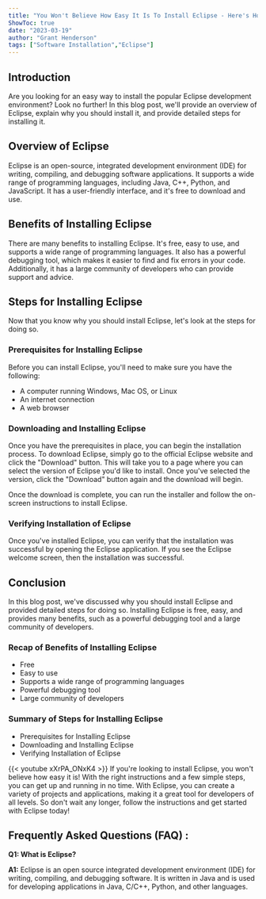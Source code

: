 ```yaml
---
title: "You Won't Believe How Easy It Is To Install Eclipse - Here's How!"
ShowToc: true 
date: "2023-03-19"
author: "Grant Henderson" 
tags: ["Software Installation","Eclipse"]
---
```

## Introduction 
Are you looking for an easy way to install the popular Eclipse development environment? Look no further! In this blog post, we'll provide an overview of Eclipse, explain why you should install it, and provide detailed steps for installing it. 

## Overview of Eclipse 
Eclipse is an open-source, integrated development environment (IDE) for writing, compiling, and debugging software applications. It supports a wide range of programming languages, including Java, C++, Python, and JavaScript. It has a user-friendly interface, and it's free to download and use. 

## Benefits of Installing Eclipse 
There are many benefits to installing Eclipse. It's free, easy to use, and supports a wide range of programming languages. It also has a powerful debugging tool, which makes it easier to find and fix errors in your code. Additionally, it has a large community of developers who can provide support and advice. 

## Steps for Installing Eclipse 
Now that you know why you should install Eclipse, let's look at the steps for doing so. 

### Prerequisites for Installing Eclipse 
Before you can install Eclipse, you'll need to make sure you have the following: 
- A computer running Windows, Mac OS, or Linux 
- An internet connection 
- A web browser 

### Downloading and Installing Eclipse 
Once you have the prerequisites in place, you can begin the installation process. To download Eclipse, simply go to the official Eclipse website and click the "Download" button. This will take you to a page where you can select the version of Eclipse you'd like to install. Once you've selected the version, click the "Download" button again and the download will begin. 

Once the download is complete, you can run the installer and follow the on-screen instructions to install Eclipse. 

### Verifying Installation of Eclipse 
Once you've installed Eclipse, you can verify that the installation was successful by opening the Eclipse application. If you see the Eclipse welcome screen, then the installation was successful. 

## Conclusion 
In this blog post, we've discussed why you should install Eclipse and provided detailed steps for doing so. Installing Eclipse is free, easy, and provides many benefits, such as a powerful debugging tool and a large community of developers. 

### Recap of Benefits of Installing Eclipse 
- Free 
- Easy to use 
- Supports a wide range of programming languages 
- Powerful debugging tool 
- Large community of developers 

### Summary of Steps for Installing Eclipse 
- Prerequisites for Installing Eclipse 
- Downloading and Installing Eclipse 
- Verifying Installation of Eclipse

{{< youtube xXrPA_ONxK4 >}} 
If you're looking to install Eclipse, you won't believe how easy it is! With the right instructions and a few simple steps, you can get up and running in no time. With Eclipse, you can create a variety of projects and applications, making it a great tool for developers of all levels. So don't wait any longer, follow the instructions and get started with Eclipse today!

## Frequently Asked Questions (FAQ) :
**Q1: What is Eclipse?**

**A1:** Eclipse is an open source integrated development environment (IDE) for writing, compiling, and debugging software. It is written in Java and is used for developing applications in Java, C/C++, Python, and other languages.





